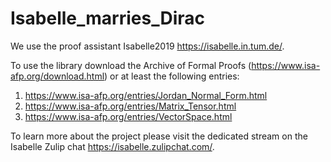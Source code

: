 # Isabelle_marries_Dirac
We use the proof assistant Isabelle2019 https://isabelle.in.tum.de/.

To use the library download the Archive of Formal Proofs (https://www.isa-afp.org/download.html) or at least the following entries:
1. https://www.isa-afp.org/entries/Jordan_Normal_Form.html
2. https://www.isa-afp.org/entries/Matrix_Tensor.html
3. https://www.isa-afp.org/entries/VectorSpace.html

To learn more about the project please visit the dedicated stream on the Isabelle Zulip chat https://isabelle.zulipchat.com/.
